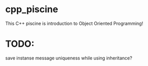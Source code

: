 # cpp_piscine
This C++ piscine is introduction to Object Oriented Programming!
# TODO:
save instanse message uniqueness while using inheritance?
